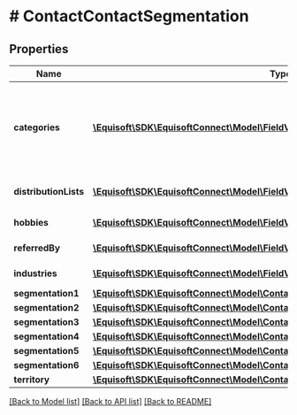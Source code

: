 # # ContactContactSegmentation

## Properties

Name | Type | Description | Notes
------------ | ------------- | ------------- | -------------
**categories** | [**\Equisoft\SDK\EquisoftConnect\Model\FieldValue[]**](FieldValue.md) | Contact&#39;s categories which represents the contact&#39;s different classes |
**distributionLists** | [**\Equisoft\SDK\EquisoftConnect\Model\FieldValue[]**](FieldValue.md) | Contact&#39;s distribution lists |
**hobbies** | [**\Equisoft\SDK\EquisoftConnect\Model\FieldValue[]**](FieldValue.md) | Contact&#39;s hobbies |
**referredBy** | [**\Equisoft\SDK\EquisoftConnect\Model\FieldValue[]**](FieldValue.md) | Contact&#39;s references |
**industries** | [**\Equisoft\SDK\EquisoftConnect\Model\FieldValue[]**](FieldValue.md) | Contact&#39;s industries |
**segmentation1** | [**\Equisoft\SDK\EquisoftConnect\Model\ContactContactAdditionalInformationLanguage**](ContactContactAdditionalInformationLanguage.md) |  | [optional]
**segmentation2** | [**\Equisoft\SDK\EquisoftConnect\Model\ContactContactAdditionalInformationLanguage**](ContactContactAdditionalInformationLanguage.md) |  | [optional]
**segmentation3** | [**\Equisoft\SDK\EquisoftConnect\Model\ContactContactAdditionalInformationLanguage**](ContactContactAdditionalInformationLanguage.md) |  | [optional]
**segmentation4** | [**\Equisoft\SDK\EquisoftConnect\Model\ContactContactAdditionalInformationLanguage**](ContactContactAdditionalInformationLanguage.md) |  | [optional]
**segmentation5** | [**\Equisoft\SDK\EquisoftConnect\Model\ContactContactAdditionalInformationLanguage**](ContactContactAdditionalInformationLanguage.md) |  | [optional]
**segmentation6** | [**\Equisoft\SDK\EquisoftConnect\Model\ContactContactAdditionalInformationLanguage**](ContactContactAdditionalInformationLanguage.md) |  | [optional]
**territory** | [**\Equisoft\SDK\EquisoftConnect\Model\ContactContactAdditionalInformationLanguage**](ContactContactAdditionalInformationLanguage.md) |  | [optional]

[[Back to Model list]](../../README.md#models) [[Back to API list]](../../README.md#endpoints) [[Back to README]](../../README.md)
